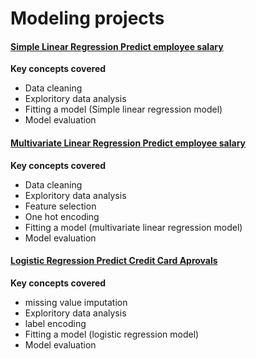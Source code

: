 
# Modeling projects

####  [Simple Linear Regression Predict employee salary](https://github.com/Bubbablack/Portfolio/tree/main/Modeling_projects/Cross-validation-simple-linear-regression-predict-salary)
<b>Key concepts covered</b>
    <ul>
    <li>Data cleaning</li>
    <li>Exploritory data analysis</li>
    <li>Fitting a model (Simple linear regression model)</li>
    <li>Model evaluation</li>
  </ul>

####  [Multivariate Linear Regression Predict employee salary](https://github.com/Bubbablack/Portfolio/tree/main/models/multivariate-linear-regression-predict-salary)
<b> Key concepts covered</b>
  <ul>
    <li>Data cleaning</li>
    <li>Exploritory data analysis</li>
    <li>Feature selection</li>
    <li>One hot encoding</li>
    <li>Fitting a model (multivariate linear regression model)</li>
    <li>Model evaluation</li>
  </ul>

####  [Logistic Regression Predict Credit Card Aprovals](https://github.com/Bubbablack/Portfolio/tree/main/models/Kevin-Mntambo-252-predict-credit-card-approvals-python)
  <b> Key concepts covered</b>
  <ul>
    <li>missing value imputation</li>
    <li>Exploritory data analysis</li>
    <li>label encoding</li>
    <li>Fitting a model (logistic regression model)</li>
    <li>Model evaluation</li>
  </ul>


